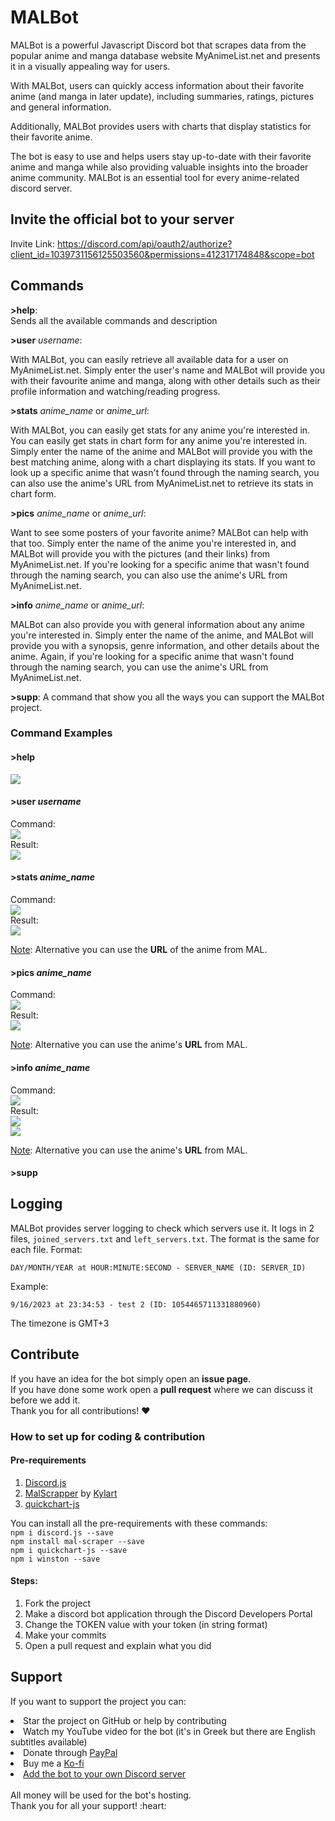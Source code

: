 # MALBot
MALBot is a powerful Javascript Discord bot that scrapes data
from the popular anime and manga database website MyAnimeList.net and presents it in a visually
appealing way for users.

With MALBot, users can quickly access information about their favorite
anime (and manga in later update), including summaries, ratings, 
pictures and general information.

Additionally, MALBot provides users with charts that display statistics
for their favorite anime.

The bot is easy to use and helps users stay up-to-date with their favorite anime and manga
while also providing valuable insights into the broader anime community.
MALBot is an essential tool for every anime-related discord server.

## Invite the official bot to your server
Invite Link: https://discord.com/api/oauth2/authorize?client_id=1039731156125503560&permissions=412317174848&scope=bot

## Commands

**>help**: <br>
Sends all the available commands and description <br>

**>user** _username_:

With MALBot, you can easily retrieve all available data for a user on MyAnimeList.net. 
Simply enter the user's name and MALBot will provide you with their favourite anime and manga, 
along with other details such as their profile information and watching/reading progress. <br>

**>stats** _anime_name_ or _anime_url_:

With MALBot, you can easily get stats for any anime you're interested in.
You can easily get stats in chart form for any anime you're interested in. 
Simply enter the name of the anime and MALBot will provide you with the best matching anime, 
along with a chart displaying its stats. If you want to look up a specific anime that wasn't 
found through the naming search, you can also use the anime's URL from MyAnimeList.net 
to retrieve its stats in chart form. <br>

**>pics** _anime_name_ or _anime_url_: 

Want to see some posters of your favorite anime? MALBot can help with that too. 
Simply enter the name of the anime you're interested in, and MALBot will provide you 
with the pictures (and their links) from MyAnimeList.net. 
If you're looking for a specific anime that wasn't found through the naming search, 
you can also use the anime's URL from MyAnimeList.net.

**>info** _anime_name_ or _anime_url_: 

MALBot can also provide you with general information about any anime you're interested in. 
Simply enter the name of the anime, and MALBot will provide you with a synopsis, 
genre information, and other details about the anime. 
Again, if you're looking for a specific anime that wasn't found through the naming search, 
you can use the anime's URL from MyAnimeList.net.

**>supp**: 
A command that show you all the ways you can support the MALBot project.

### Command Examples

#### **>help** <br>
<img src="https://github.com/StavrosNik4/MALBot/blob/main/examples/help.png"> <br>

#### **>user** _username_
Command: <br>
<img src="https://github.com/StavrosNik4/MALBot/blob/main/examples/user_1.png"> <br>
Result: <br>
<img src="https://github.com/StavrosNik4/MALBot/blob/main/examples/user_2.png"> <br>

#### **>stats** _anime_name_
Command: <br>
<img src="https://github.com/StavrosNik4/MALBot/blob/main/examples/stats_1.png"> <br>
Result: <br>
<img src="https://github.com/StavrosNik4/MALBot/blob/main/examples/stats_2.png"> <br>

<ins>Note</ins>: Alternative you can use the **URL** of the anime from MAL.

#### **>pics** _anime_name_
Command: <br>
<img src="https://github.com/StavrosNik4/MALBot/blob/main/examples/pics_1.png"> <br>
Result: <br>
<img src="https://github.com/StavrosNik4/MALBot/blob/main/examples/pics_2.png"> <br>

<ins>Note</ins>: Alternative you can use the anime's **URL** from MAL.

#### **>info** _anime_name_
Command: <br>
<img src="https://github.com/StavrosNik4/MALBot/blob/main/examples/info_1.png"> <br>
Result: <br>
<img src="https://github.com/StavrosNik4/MALBot/blob/main/examples/info_2.png"> <br>
<img src="https://github.com/StavrosNik4/MALBot/blob/main/examples/info_3.png"> <br>

<ins>Note</ins>: Alternative you can use the anime's **URL** from MAL.

#### **>supp**


## Logging

MALBot provides server logging to check which servers use it. It logs in 2 files, `joined_servers.txt` and `left_servers.txt`. The format is the same for each file.
Format:
```
DAY/MONTH/YEAR at HOUR:MINUTE:SECOND - SERVER_NAME (ID: SERVER_ID)
```
Example:
```
9/16/2023 at 23:34:53 - test 2 (ID: 1054465711331880960)
```

The timezone is GMT+3

## Contribute

If you have an idea for the bot simply open an **issue page**. <br>
If you have done some work open a **pull request** where we can discuss it
before we add it. <br>
Thank you for all contributions! :heart:

### How to set up for coding & contribution

#### Pre-requirements
1. [Discord.js](https://github.com/discordjs/discord.js)
2. [MalScrapper](https://github.com/Kylart/MalScraper) by [Kylart](https://github.com/Kylart)
3. [quickchart-js](https://www.npmjs.com/package/quickchart-js)

You can install all the pre-requirements with these commands: <br>
```npm i discord.js --save``` <br>
```npm install mal-scraper --save``` <br>
```npm i quickchart-js --save``` <br>
```npm i winston --save```

#### Steps:
1. Fork the project
2. Make a discord bot application through the Discord Developers Portal
3. Change the TOKEN value with your token (in string format)
4. Make your commits
5. Open a pull request and explain what you did

## Support

If you want to support the project you can:
<li>Star the project on GitHub or help by contributing</li>
<li>Watch my YouTube video for the bot (it's in Greek but there are English subtitles available) </li>
<li>Donate through <a href="https://www.paypal.com/donate/?hosted_button_id=J57Q96HPSQCYU"> PayPal </a></li>
<li>Buy me a <a href="https://ko-fi.com/kamenos"> Ko-fi </a></li>
<li><a href="https://discord.com/api/oauth2/authorize?client_id=1039731156125503560&permissions=412317174848&scope=bot">Add the bot to your own Discord server</a></li>
<br>
All money will be used for the bot's hosting. <br>
Thank you for all your support! :heart:
